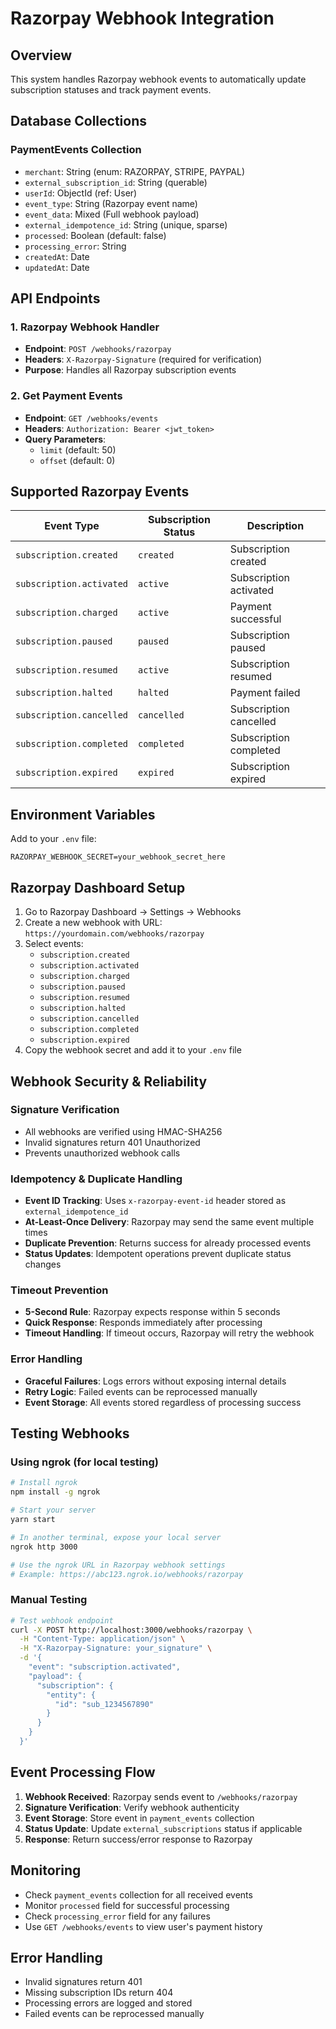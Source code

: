 # Razorpay Webhook Integration

## Overview
This system handles Razorpay webhook events to automatically update subscription statuses and track payment events.

## Database Collections

### PaymentEvents Collection
- `merchant`: String (enum: RAZORPAY, STRIPE, PAYPAL)
- `external_subscription_id`: String (querable)
- `userId`: ObjectId (ref: User)
- `event_type`: String (Razorpay event name)
- `event_data`: Mixed (Full webhook payload)
- `external_idempotence_id`: String (unique, sparse)
- `processed`: Boolean (default: false)
- `processing_error`: String
- `createdAt`: Date
- `updatedAt`: Date

## API Endpoints

### 1. Razorpay Webhook Handler
- **Endpoint**: `POST /webhooks/razorpay`
- **Headers**: `X-Razorpay-Signature` (required for verification)
- **Purpose**: Handles all Razorpay subscription events

### 2. Get Payment Events
- **Endpoint**: `GET /webhooks/events`
- **Headers**: `Authorization: Bearer <jwt_token>`
- **Query Parameters**: 
  - `limit` (default: 50)
  - `offset` (default: 0)

## Supported Razorpay Events

| Event Type | Subscription Status | Description |
|------------|-------------------|-------------|
| `subscription.created` | `created` | Subscription created |
| `subscription.activated` | `active` | Subscription activated |
| `subscription.charged` | `active` | Payment successful |
| `subscription.paused` | `paused` | Subscription paused |
| `subscription.resumed` | `active` | Subscription resumed |
| `subscription.halted` | `halted` | Payment failed |
| `subscription.cancelled` | `cancelled` | Subscription cancelled |
| `subscription.completed` | `completed` | Subscription completed |
| `subscription.expired` | `expired` | Subscription expired |

## Environment Variables

Add to your `.env` file:
```env
RAZORPAY_WEBHOOK_SECRET=your_webhook_secret_here
```

## Razorpay Dashboard Setup

1. Go to Razorpay Dashboard → Settings → Webhooks
2. Create a new webhook with URL: `https://yourdomain.com/webhooks/razorpay`
3. Select events:
   - `subscription.created`
   - `subscription.activated`
   - `subscription.charged`
   - `subscription.paused`
   - `subscription.resumed`
   - `subscription.halted`
   - `subscription.cancelled`
   - `subscription.completed`
   - `subscription.expired`
4. Copy the webhook secret and add it to your `.env` file

## Webhook Security & Reliability

### **Signature Verification**
- All webhooks are verified using HMAC-SHA256
- Invalid signatures return 401 Unauthorized
- Prevents unauthorized webhook calls

### **Idempotency & Duplicate Handling**
- **Event ID Tracking**: Uses `x-razorpay-event-id` header stored as `external_idempotence_id`
- **At-Least-Once Delivery**: Razorpay may send the same event multiple times
- **Duplicate Prevention**: Returns success for already processed events
- **Status Updates**: Idempotent operations prevent duplicate status changes

### **Timeout Prevention**
- **5-Second Rule**: Razorpay expects response within 5 seconds
- **Quick Response**: Responds immediately after processing
- **Timeout Handling**: If timeout occurs, Razorpay will retry the webhook

### **Error Handling**
- **Graceful Failures**: Logs errors without exposing internal details
- **Retry Logic**: Failed events can be reprocessed manually
- **Event Storage**: All events stored regardless of processing success

## Testing Webhooks

### Using ngrok (for local testing)
```bash
# Install ngrok
npm install -g ngrok

# Start your server
yarn start

# In another terminal, expose your local server
ngrok http 3000

# Use the ngrok URL in Razorpay webhook settings
# Example: https://abc123.ngrok.io/webhooks/razorpay
```

### Manual Testing
```bash
# Test webhook endpoint
curl -X POST http://localhost:3000/webhooks/razorpay \
  -H "Content-Type: application/json" \
  -H "X-Razorpay-Signature: your_signature" \
  -d '{
    "event": "subscription.activated",
    "payload": {
      "subscription": {
        "entity": {
          "id": "sub_1234567890"
        }
      }
    }
  }'
```

## Event Processing Flow

1. **Webhook Received**: Razorpay sends event to `/webhooks/razorpay`
2. **Signature Verification**: Verify webhook authenticity
3. **Event Storage**: Store event in `payment_events` collection
4. **Status Update**: Update `external_subscriptions` status if applicable
5. **Response**: Return success/error response to Razorpay

## Monitoring

- Check `payment_events` collection for all received events
- Monitor `processed` field for successful processing
- Check `processing_error` field for any failures
- Use `GET /webhooks/events` to view user's payment history

## Error Handling

- Invalid signatures return 401
- Missing subscription IDs return 404
- Processing errors are logged and stored
- Failed events can be reprocessed manually
